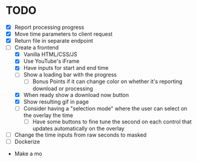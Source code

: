 # TODO
- [X] Report processing progress
- [X] Move time parameters to client request
- [X] Return file in separate endpoint
- [ ] Create a frontend
    - [X] Vanilla HTML/CSS/JS
    - [X] Use YouTube's iFrame
    - [X] Have inputs for start and end time
    - [ ] Show a loading bar with the progress
        - [ ] Bonus Points if it can change color on whether it's reporting download or processing
    - [X] When ready show a download now button
    - [X] Show resulting gif in page
    - [ ] Consider having a "selection mode" where the user can select on the overlay the time
        - [ ] Have some buttons to fine tune the second on each control that updates automatically on the overlay
- [ ] Change the time inputs from raw seconds to masked 
- [ ] Dockerize
- Make a mo